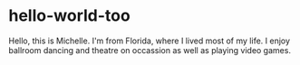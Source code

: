 # hello-world-too

Hello, this is Michelle. I'm from Florida, where I lived most of my life. I enjoy ballroom dancing and theatre on occassion as well as playing video games.
